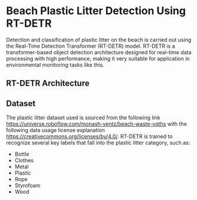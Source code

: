 # Beach Plastic Litter Detection Using RT-DETR
Detection and classification of plastic litter on the beach is carried out using the Real-Time Detection Transformer (RT-DETR) model. RT-DETR is a transformer-based object detection architecture designed for real-time data processing with high performance, making it very suitable for application in environmental monitoring tasks like this.

## RT-DETR Architecture
## Dataset
The plastic litter dataset used is sourced from the following link https://universe.roboflow.com/monash-ventz/beach-waste-vqths with the following data usage license explanation https://creativecommons.org/licenses/by/4.0/.
RT-DETR is trained to recognize several key labels that fall into the plastic litter category, such as:
- Bottle
- Clothes
- Metal
- Plastic
- Rope
- Styrofoam
- Wood
